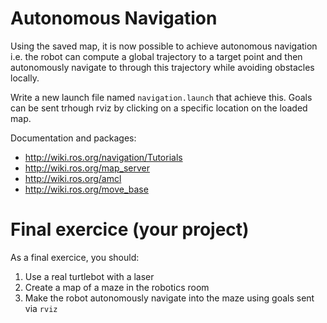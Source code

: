 # Autonomous Navigation

Using the saved map, it is now possible to achieve autonomous navigation i.e. the robot can compute a global trajectory to a target point and then autonomously navigate to through this trajectory while avoiding obstacles locally. 

Write a new launch file named `navigation.launch` that achieve this.
Goals can be sent trhough rviz by clicking on a specific location on the loaded map.

Documentation and packages:
- http://wiki.ros.org/navigation/Tutorials
- http://wiki.ros.org/map_server
- http://wiki.ros.org/amcl
- http://wiki.ros.org/move_base

# Final exercice (your project)

As a final exercice, you should:

1. Use a real turtlebot with a laser
2. Create a map of a maze in the robotics room 
3. Make the robot autonomously navigate into the maze using goals sent via `rviz`
